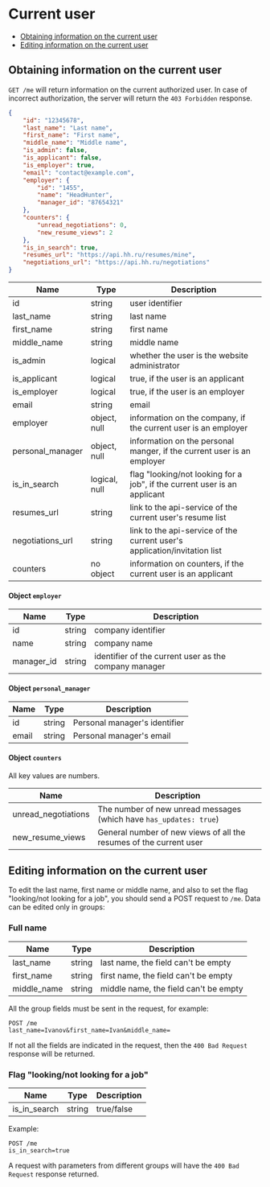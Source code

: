 # Current user

* [Obtaining information on the current user](#info)
* [Editing information on the current user](#edit)


<a name="info"></a>
## Obtaining information on the current user

`GET /me` will return information on the current authorized user. In case of
incorrect authorization, the server will return the `403 Forbidden` response.

```json
{
    "id": "12345678",
    "last_name": "Last name",
    "first_name": "First name",
    "middle_name": "Middle name",
    "is_admin": false,
    "is_applicant": false,
    "is_employer": true,
    "email": "contact@example.com",
    "employer": {
        "id": "1455",
        "name": "HeadHunter",
        "manager_id": "87654321"
    },
    "counters": {
        "unread_negotiations": 0,
        "new_resume_views": 2
    },
    "is_in_search": true,
    "resumes_url": "https://api.hh.ru/resumes/mine",
    "negotiations_url": "https://api.hh.ru/negotiations"
}
```


| Name              | Type          | Description |
|-------------------|---------------|--------------|
| id                | string        | user identifier |
| last_name         | string        | last name |
| first_name        | string        | first name |
| middle_name       | string        | middle name |
| is_admin          | logical       | whether the user is the website administrator |
| is_applicant      | logical       | true, if the user is an applicant |
| is_employer       | logical       | true, if the user is an employer |
| email             | string        | email |
| employer          | object, null  | information on the company, if the current user is an employer |
| personal_manager  | object, null  | information on the personal manger, if the current user is an employer |
| is_in_search      | logical, null | flag "looking/not looking for a job", if the current user is an applicant |
| resumes_url       | string        | link to the api-service of the current user's resume list |
| negotiations_url  | string        | link to the api-service of the current user's application/invitation list |
| counters          | no object     | information on counters, if the current user is an applicant |


#### Object `employer`

| Name        | Type   | Description |
|-------------|--------|-------------|
| id          | string | company identifier |
| name        | string | company name |
| manager_id  | string | identifier of the current user as the company manager |


#### Object `personal_manager`

| Name  | Type   | Description |
|-------|--------|-------------------------------|
| id    | string | Personal manager's identifier |
| email | string | Personal manager's email |


#### Object `counters`

All key values are numbers.

| Name                 | Description |
|----------------------|-------------|
| unread_negotiations | The number of new unread messages (which have `has_updates: true`) |
| new_resume_views    | General number of new views of all the resumes of the current user |


<a name="edit"></a>
## Editing information on the current user

To edit the last name, first name or middle name, and also to set
the flag "looking/not looking for a job", you should send a POST request to
`/me`. Data can be edited only in groups:


### Full name

| Name         | Type   | Description                           |
|--------------|--------|---------------------------------------|
| last_name    | string | last name, the field can't be empty   |
| first_name   | string | first name, the field can't be empty  |
| middle_name  | string | middle name, the field can't be empty |

All the group fields must be sent in the request, for example:

```
POST /me
last_name=Ivanov&first_name=Ivan&middle_name=
```

If not all the fields are indicated in the request, then the `400 Bad Request`
response will be returned.


### Flag "looking/not looking for a job"

| Name           | Type   | Description |
|----------------|--------|-------------|
| is_in_search   | string | true/false  |

Example:

```
POST /me
is_in_search=true
```

A request with parameters from different groups will have the `400 Bad Request`
response returned.
